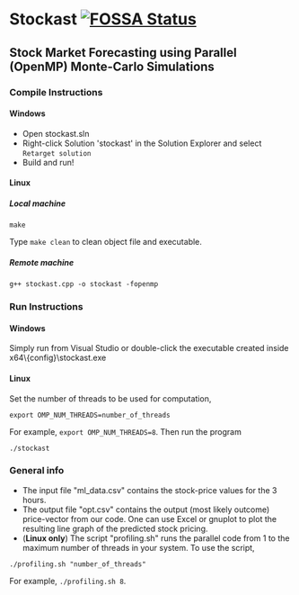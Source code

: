 # Stockast [![FOSSA Status](https://app.fossa.io/api/projects/git%2Bgithub.com%2FRajdeepKonwar%2Fstockast.svg?type=shield)](https://app.fossa.io/projects/git%2Bgithub.com%2FRajdeepKonwar%2Fstockast?ref=badge_shield)
## Stock Market Forecasting using Parallel (OpenMP) Monte-Carlo Simulations

### Compile Instructions
#### Windows
* Open stockast.sln
* Right-click Solution 'stockast' in the Solution Explorer and select `Retarget solution`
* Build and run!

#### Linux
##### **Local machine**
```
make
```
Type `make clean` to clean object file and executable.
##### **Remote machine**
```
g++ stockast.cpp -o stockast -fopenmp
```

### Run Instructions
#### Windows
Simply run from Visual Studio or double-click the executable created inside x64\\{config}\stockast.exe

#### Linux
Set the number of threads to be used for computation,
```
export OMP_NUM_THREADS=number_of_threads
```
For example, `export OMP_NUM_THREADS=8`.
Then run the program
```
./stockast
```

### General info
* The input file "ml_data.csv" contains the stock-price values for the 3 hours.
* The output file "opt.csv" contains the output (most likely outcome) price-vector from our code. One can use Excel or gnuplot to plot the resulting line graph of the predicted stock pricing.
* (**Linux only**) The script "profiling.sh" runs the parallel code from 1 to the maximum number of threads in your system. To use the script,
```
./profiling.sh "number_of_threads"
```
For example, `./profiling.sh 8`.
